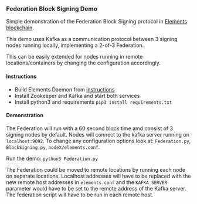 ### Federation Block Signing Demo

Simple demonstration of the Federation Block Signing protocol in [Elements blockchain](https://github.com/ElementsProject/elements).

This demo uses Kafka as a communication protocol between 3 signing nodes running locally, implementing a 2-of-3 Federation.

This can be easily extended for nodes running in remote locations/containers by changing the configuration accordingly.

#### Instructions

- Build Elements Daemon from [instructions](https://github.com/ElementsProject/elements/tree/elements-0.14.1/doc)
- Install Zookeeper and Kafka and start both services
- Install python3 and requirements `pip3 install requirements.txt`

#### Demonstration

The Federation will run with a 60 second block time amd consist of 3 signing nodes by default. Nodes will connect to the kafka server running on `localhost:9092`. To change any configuration options look at: `Federation.py`, `BlockSigning.py`, `nodeX/elements.conf`.

Run the demo: `python3 Federation.py`

The Federation could be moved to remote locations by running each node on separate locations. Localhost addresses will have to be replaced with the new remote host addresses in `elements.conf` and the `KAFKA_SERVER` parameter would have to be set to the remote address of the Kafka server. The federation script will have to be run in each remote host.
